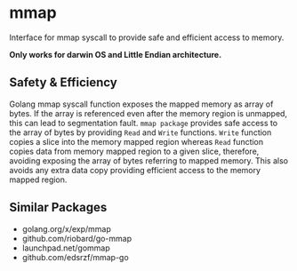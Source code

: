 # mmap
Interface for mmap syscall to provide safe and efficient access to memory.

**Only works for darwin OS and Little Endian architecture.**

## Safety & Efficiency
Golang mmap syscall function exposes the mapped memory as array of bytes. If the array is referenced even after the memory region is unmapped, this can lead to segmentation fault. `mmap package` provides safe access to the array of bytes by providing `Read` and `Write` functions. `Write` function copies a slice into the memory mapped region whereas `Read` function copies data from memory mapped region to a given slice, therefore, avoiding exposing the array of bytes referring to mapped memory. This also avoids any extra data copy providing efficient access to the memory mapped region.

## Similar Packages
* golang.org/x/exp/mmap
* github.com/riobard/go-mmap
* launchpad.net/gommap
* github.com/edsrzf/mmap-go

